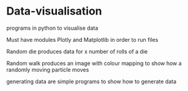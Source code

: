 # Data-visualisation
programs in python to visualise data

Must have modules Plotly and Matplotlib in order to run files 

Random die produces data for x number of rolls of a die

Random walk produces an image with colour mapping to show how a randomly moving particle moves

generating data are simple programs to show how to generate data
